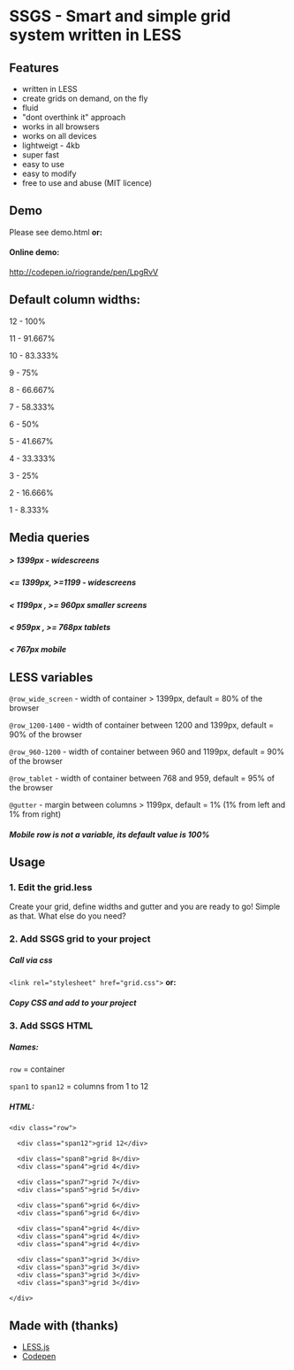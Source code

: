 # SSGS - Smart and simple grid system written in LESS

## Features
- written in LESS
- create grids on demand, on the fly
- fluid
- "dont overthink it" approach
- works in all browsers
- works on all devices
- lightweigt - 4kb
- super fast
- easy to use
- easy to modify
- free to use and abuse (MIT licence)

## Demo
Please see demo.html **or:**
#### Online demo:
http://codepen.io/riogrande/pen/LpgRvV

## Default column widths:
12 - 100%

11 - 91.667%

10 -  83.333%

9 - 75%

8 - 66.667%

7 - 58.333%

6 - 50%

5 - 41.667%

4 - 33.333%

3 - 25%

2 - 16.666%

1 - 8.333%

## Media queries
##### > 1399px - widescreens
##### <= 1399px, >=1199 - widescreens
##### < 1199px , >= 960px smaller screens
##### < 959px , >= 768px tablets
##### < 767px mobile

## LESS variables
`@row_wide_screen` - width of container > 1399px, default = 80% of the browser

`@row_1200-1400` - width of container between 1200 and 1399px, default = 90% of the browser

`@row_960-1200` - width of container between 960 and 1199px, default = 90% of the browser

`@row_tablet` - width of container between 768 and 959, default = 95% of the browser

`@gutter` - margin between columns > 1199px, default = 1% (1% from left and 1% from right)

##### Mobile row is not a variable, its default value is 100%

## Usage
### 1. Edit the grid.less
Create your grid, define widths and gutter and you are ready to go! Simple as that. What else do you need?
### 2. Add SSGS grid to your project
##### Call via css
`<link rel="stylesheet" href="grid.css">`  **or:**
##### Copy CSS and add to your project
### 3. Add SSGS HTML
##### Names: 
`row` = container

`span1` to `span12` = columns from 1 to 12
##### HTML: 
```
<div class="row">

  <div class="span12">grid 12</div>
  
  <div class="span8">grid 8</div>
  <div class="span4">grid 4</div>
  
  <div class="span7">grid 7</div>
  <div class="span5">grid 5</div>
  
  <div class="span6">grid 6</div>
  <div class="span6">grid 6</div>
  
  <div class="span4">grid 4</div>
  <div class="span4">grid 4</div>
  <div class="span4">grid 4</div>
  
  <div class="span3">grid 3</div>
  <div class="span3">grid 3</div>
  <div class="span3">grid 3</div>
  <div class="span3">grid 3</div>
  
</div>
```

## Made with (thanks)
- [LESS.js](http://lesscss.org/)
- [Codepen](http://codepen.io)
